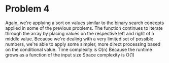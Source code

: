 # Problem 4

Again, we're applying a sort on values similar to the
binary search concepts applied in some of the previous problems.
The function continues to iterate through the array by placing
values on the respective left and right of a middle value.
Because we're dealing with a very limited set of possible numbers,
we're able to apply some simpler, more direct processing based
on the conditional value.
Time complexity is O(n) Because the runtime grows as a function of the input size
Space complexity is O(1)
